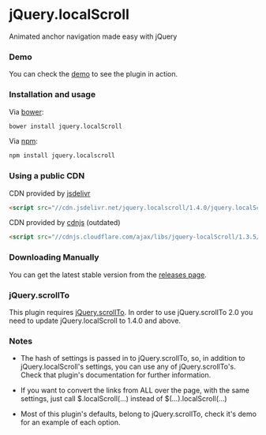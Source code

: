 # jQuery.localScroll

Animated anchor navigation made easy with jQuery

### Demo

You can check the [demo](http://demos.flesler.com/jquery/localScroll/) to see the plugin in action.

### Installation and usage

Via [bower](https://github.com/flesler/jquery.localScroll/blob/master/bower.json):
```bash
bower install jquery.localScroll
```
Via [npm](https://www.npmjs.com/package/jquery.localscroll):
```bash
npm install jquery.localscroll
```

### Using a public CDN

CDN provided by [jsdelivr](http://www.jsdelivr.com/#!jquery.localscroll)
```html
<script src="//cdn.jsdelivr.net/jquery.localscroll/1.4.0/jquery.localScroll.min.js"></script>
```
CDN provided by [cdnjs](https://cdnjs.com/libraries/jquery-localScroll) (outdated)
```html
<script src="//cdnjs.cloudflare.com/ajax/libs/jquery-localScroll/1.3.5/jquery.localScroll.min.js"></script>
```

### Downloading Manually

You can get the latest stable version from the [releases page](https://github.com/flesler/jquery.localScroll/releases).

### jQuery.scrollTo

This plugin requires [jQuery.scrollTo](http://github.com/flesler/jquery.scrollTo).
In order to use jQuery.scrollTo 2.0 you need to update jQuery.localScroll to 1.4.0 and above.

### Notes

* The hash of settings is passed in to jQuery.scrollTo, so, in addition to jQuery.localScroll's settings, you can use any of jQuery.scrollTo's. Check that plugin's documentation for further information.

* If you want to convert the links from ALL over the page, with the same settings, just call $.localScroll(...) instead of $(...).localScroll(...)

* Most of this plugin's defaults, belong to jQuery.scrollTo, check it's demo for an example of each option.
